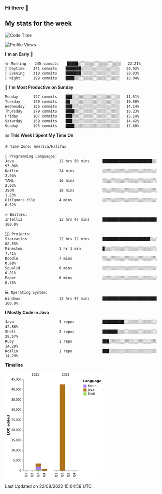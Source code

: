 ### Hi there 👋

## My stats for the week
<!--START_SECTION:waka-->
![Code Time](http://img.shields.io/badge/Code%20Time-387%20hrs%2059%20mins-blue)

![Profile Views](http://img.shields.io/badge/Profile%20Views-0-blue)

**I'm an Early 🐤** 

```text
🌞 Morning    245 commits    █████░░░░░░░░░░░░░░░░░░░░   22.21% 
🌆 Daytime    341 commits    ███████░░░░░░░░░░░░░░░░░░   30.92% 
🌃 Evening    318 commits    ███████░░░░░░░░░░░░░░░░░░   28.83% 
🌙 Night      199 commits    ████░░░░░░░░░░░░░░░░░░░░░   18.04%

```
📅 **I'm Most Productive on Sunday** 

```text
Monday       127 commits    ███░░░░░░░░░░░░░░░░░░░░░░   11.51% 
Tuesday      120 commits    ██░░░░░░░░░░░░░░░░░░░░░░░   10.88% 
Wednesday    156 commits    ███░░░░░░░░░░░░░░░░░░░░░░   14.14% 
Thursday     179 commits    ████░░░░░░░░░░░░░░░░░░░░░   16.23% 
Friday       167 commits    ███░░░░░░░░░░░░░░░░░░░░░░   15.14% 
Saturday     159 commits    ███░░░░░░░░░░░░░░░░░░░░░░   14.42% 
Sunday       195 commits    ████░░░░░░░░░░░░░░░░░░░░░   17.68%

```


📊 **This Week I Spent My Time On** 

```text
⌚︎ Time Zone: America/Halifax

💬 Programming Languages: 
Java                     12 hrs 50 mins      ███████████████████████░░   93.06% 
Kotlin                   24 mins             ░░░░░░░░░░░░░░░░░░░░░░░░░   2.94% 
YAML                     16 mins             ░░░░░░░░░░░░░░░░░░░░░░░░░   2.03% 
JSON                     10 mins             ░░░░░░░░░░░░░░░░░░░░░░░░░   1.23% 
GitIgnore file           4 mins              ░░░░░░░░░░░░░░░░░░░░░░░░░   0.52%

🔥 Editors: 
IntelliJ                 13 hrs 47 mins      █████████████████████████   100.0%

🐱‍💻 Projects: 
Starvation               12 hrs 12 mins      ██████████████████████░░░   88.55% 
Minestom                 1 hr 1 min          █░░░░░░░░░░░░░░░░░░░░░░░░   7.41% 
Doodle                   7 mins              ░░░░░░░░░░░░░░░░░░░░░░░░░   0.88% 
Squalid                  6 mins              ░░░░░░░░░░░░░░░░░░░░░░░░░   0.81% 
Paper                    6 mins              ░░░░░░░░░░░░░░░░░░░░░░░░░   0.75%

💻 Operating System: 
Windows                  13 hrs 47 mins      █████████████████████████   100.0%

```

**I Mostly Code in Java** 

```text
Java                     3 repos             ██████████░░░░░░░░░░░░░░░   42.86% 
Shell                    2 repos             ███████░░░░░░░░░░░░░░░░░░   28.57% 
Ruby                     1 repo              ███░░░░░░░░░░░░░░░░░░░░░░   14.29% 
Kotlin                   1 repo              ███░░░░░░░░░░░░░░░░░░░░░░   14.29%

```


**Timeline**

![Chart not found](https://raw.githubusercontent.com/lyndseyy/lyndseyy/main/charts/bar_graph.png) 


 Last Updated on 22/08/2022 15:04:58 UTC
<!--END_SECTION:waka-->
